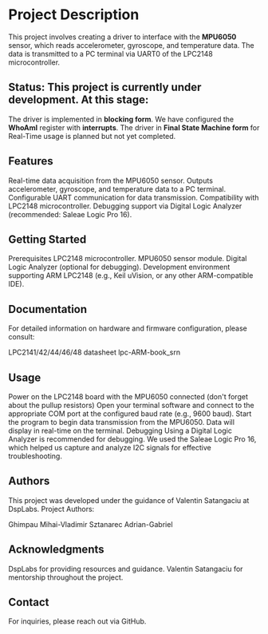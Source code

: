 # **Project Description**
This project involves creating a driver to interface with the **MPU6050** sensor, which reads accelerometer, gyroscope, and temperature data. The data is transmitted to a PC terminal via UART0 of the LPC2148 microcontroller.

## **Status**: This project is currently under development. At this stage:

The driver is implemented in **blocking form**.
We have configured the **WhoAmI** register with **interrupts**.
The driver in **Final State Machine form** for Real-Time usage is planned but not yet completed.

## **Features**
Real-time data acquisition from the MPU6050 sensor.
Outputs accelerometer, gyroscope, and temperature data to a PC terminal.
Configurable UART communication for data transmission.
Compatibility with LPC2148 microcontroller.
Debugging support via Digital Logic Analyzer (recommended: Saleae Logic Pro 16).
## **Getting Started**
Prerequisites
LPC2148 microcontroller.
MPU6050 sensor module.
Digital Logic Analyzer (optional for debugging).
Development environment supporting ARM LPC2148 (e.g., Keil uVision, or any other ARM-compatible IDE).
## **Documentation**
For detailed information on hardware and firmware configuration, please consult:

LPC2141/42/44/46/48 datasheet
lpc-ARM-book_srn

## **Usage**
Power on the LPC2148 board with the MPU6050 connected (don't forget about the pullup resistors)
Open your terminal software and connect to the appropriate COM port at the configured baud rate (e.g., 9600 baud).
Start the program to begin data transmission from the MPU6050. Data will display in real-time on the terminal.
Debugging
Using a Digital Logic Analyzer is recommended for debugging. We used the Saleae Logic Pro 16, which helped us capture and analyze I2C signals for effective troubleshooting.

## **Authors**
This project was developed under the guidance of Valentin Satangaciu at DspLabs.
Project Authors:

Ghimpau Mihai-Vladimir
Sztanarec Adrian-Gabriel

## **Acknowledgments**
DspLabs for providing resources and guidance.
Valentin Satangaciu for mentorship throughout the project.
## **Contact**
For inquiries, please reach out via GitHub.

